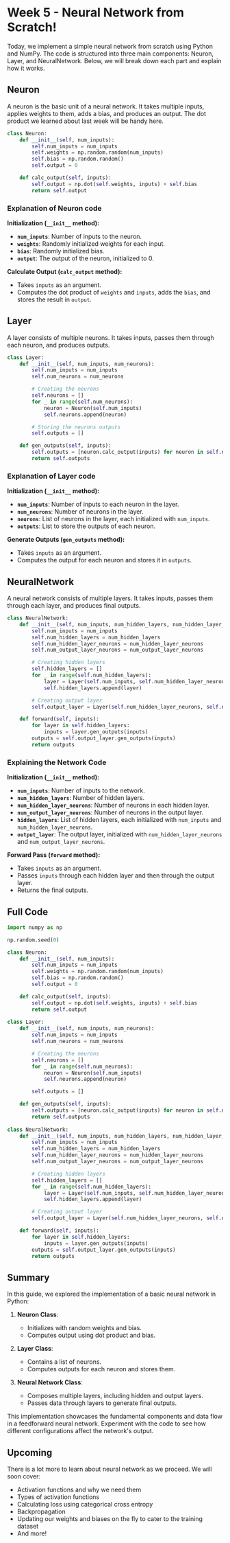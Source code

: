 # Week 5 - Neural Network from Scratch!

Today, we implement a simple neural network from scratch using Python and NumPy. The code is structured into three main components: Neuron, Layer, and NeuralNetwork. Below, we will break down each part and explain how it works.

## Neuron
A neuron is the basic unit of a neural network. It takes multiple inputs, applies weights to them, adds a bias, and produces an output. The dot product we learned about last week will be handy here.

```python
class Neuron:
    def __init__(self, num_inputs):
        self.num_inputs = num_inputs
        self.weights = np.random.random(num_inputs)
        self.bias = np.random.random()
        self.output = 0

    def calc_output(self, inputs):
        self.output = np.dot(self.weights, inputs) + self.bias
        return self.output
```

### Explanation of Neuron code

**Initialization (`__init__` method):**

- **`num_inputs`**: Number of inputs to the neuron.
- **`weights`**: Randomly initialized weights for each input.
- **`bias`**: Randomly initialized bias.
- **`output`**: The output of the neuron, initialized to 0.

**Calculate Output (`calc_output` method):**

- Takes `inputs` as an argument.
- Computes the dot product of `weights` and `inputs`, adds the `bias`, and stores the result in `output`.

## Layer

A layer consists of multiple neurons. It takes inputs, passes them through each neuron, and produces outputs.

```python
class Layer:
    def __init__(self, num_inputs, num_neurons):
        self.num_inputs = num_inputs
        self.num_neurons = num_neurons

        # Creating the neurons
        self.neurons = []
        for _ in range(self.num_neurons):
            neuron = Neuron(self.num_inputs)
            self.neurons.append(neuron)

        # Storing the neurons outputs
        self.outputs = []

    def gen_outputs(self, inputs):
        self.outputs = [neuron.calc_output(inputs) for neuron in self.neurons]
        return self.outputs
```

### Explanation of Layer code

**Initialization (`__init__` method):**

- **`num_inputs`**: Number of inputs to each neuron in the layer.
- **`num_neurons`**: Number of neurons in the layer.
- **`neurons`**: List of neurons in the layer, each initialized with `num_inputs`.
- **`outputs`**: List to store the outputs of each neuron.

**Generate Outputs (`gen_outputs` method):**

- Takes `inputs` as an argument.
- Computes the output for each neuron and stores it in `outputs`.


## NeuralNetwork

A neural network consists of multiple layers. It takes inputs, passes them through each layer, and produces final outputs.

```python
class NeuralNetwork:
    def __init__(self, num_inputs, num_hidden_layers, num_hidden_layer_neurons, num_output_layer_neurons):
        self.num_inputs = num_inputs
        self.num_hidden_layers = num_hidden_layers
        self.num_hidden_layer_neurons = num_hidden_layer_neurons
        self.num_output_layer_neurons = num_output_layer_neurons

        # Creating hidden layers
        self.hidden_layers = []
        for _ in range(self.num_hidden_layers):
            layer = Layer(self.num_inputs, self.num_hidden_layer_neurons)
            self.hidden_layers.append(layer)

        # Creating output layer
        self.output_layer = Layer(self.num_hidden_layer_neurons, self.num_output_layer_neurons)

    def forward(self, inputs):
        for layer in self.hidden_layers:
            inputs = layer.gen_outputs(inputs)
        outputs = self.output_layer.gen_outputs(inputs)
        return outputs
```

### Explaining the Network Code

**Initialization (`__init__` method):**

- **`num_inputs`**: Number of inputs to the network.
- **`num_hidden_layers`**: Number of hidden layers.
- **`num_hidden_layer_neurons`**: Number of neurons in each hidden layer.
- **`num_output_layer_neurons`**: Number of neurons in the output layer.
- **`hidden_layers`**: List of hidden layers, each initialized with `num_inputs` and `num_hidden_layer_neurons`.
- **`output_layer`**: The output layer, initialized with `num_hidden_layer_neurons` and `num_output_layer_neurons`.

**Forward Pass (`forward` method):**

- Takes `inputs` as an argument.
- Passes `inputs` through each hidden layer and then through the output layer.
- Returns the final outputs.

## Full Code

```python
import numpy as np 

np.random.seed(0)

class Neuron:
    def __init__(self, num_inputs):
        self.num_inputs = num_inputs
        self.weights = np.random.random(num_inputs)
        self.bias = np.random.random()
        self.output = 0

    def calc_output(self, inputs):
        self.output = np.dot(self.weights, inputs) + self.bias
        return self.output
    
class Layer:
    def __init__(self, num_inputs, num_neurons):
        self.num_inputs = num_inputs
        self.num_neurons = num_neurons

        # Creating the neurons
        self.neurons = []
        for _ in range(self.num_neurons):
            neuron = Neuron(self.num_inputs)
            self.neurons.append(neuron)

        self.outputs = []

    def gen_outputs(self, inputs):
        self.outputs = [neuron.calc_output(inputs) for neuron in self.neurons]
        return self.outputs
    
class NeuralNetwork:
    def __init__(self, num_inputs, num_hidden_layers, num_hidden_layer_neurons, num_output_layer_neurons):
        self.num_inputs = num_inputs
        self.num_hidden_layers = num_hidden_layers
        self.num_hidden_layer_neurons = num_hidden_layer_neurons
        self.num_output_layer_neurons = num_output_layer_neurons

        # Creating hidden layers
        self.hidden_layers = []
        for _ in range(self.num_hidden_layers):
            layer = Layer(self.num_inputs, self.num_hidden_layer_neurons)
            self.hidden_layers.append(layer)

        # Creating output layer
        self.output_layer = Layer(self.num_hidden_layer_neurons, self.num_output_layer_neurons)

    def forward(self, inputs):
        for layer in self.hidden_layers:
            inputs = layer.gen_outputs(inputs)
        outputs = self.output_layer.gen_outputs(inputs)
        return outputs
```

## Summary

In this guide, we explored the implementation of a basic neural network in Python:

1. **Neuron Class**: 
   - Initializes with random weights and bias.
   - Computes output using dot product and bias.

2. **Layer Class**: 
   - Contains a list of neurons.
   - Computes outputs for each neuron and stores them.

3. **Neural Network Class**: 
   - Composes multiple layers, including hidden and output layers.
   - Passes data through layers to generate final outputs.

This implementation showcases the fundamental components and data flow in a feedforward neural network. Experiment with the code to see how different configurations affect the network's output.

## Upcoming

There is a lot more to learn about neural network as we proceed. We will soon cover:

- Activation functions and why we need them
- Types of activation functions
- Calculating loss using categorical cross entropy
- Backpropagation
- Updating our weights and biases on the fly to cater to the training dataset
- And more!
